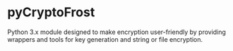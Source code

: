 # pyCryptoFrost
Python 3.x module designed to make encryption user-friendly by providing wrappers and tools for key generation and string or file encryption.
